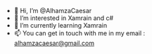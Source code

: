 - 👋 Hi, I’m @AlhamzaCaesar
- 👀 I’m interested in Xamrain and c#
- 🌱 I’m currently learning Xamrain
- 📫 You can get in touch with me in my email : alhamzacaesar@gmail.com

